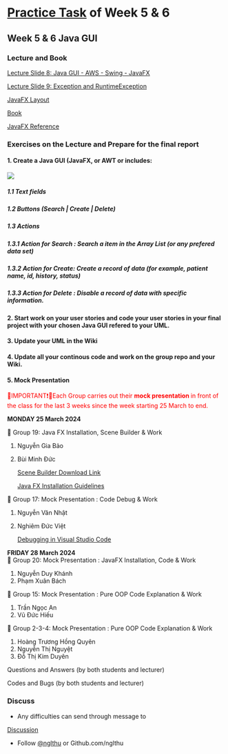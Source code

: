 # [Practice Task](https://nglthu.github.io/OOP_References/Practice_week5) of Week 5 & 6

## Week 5 & 6 Java GUI
### Lecture and Book


[Lecture Slide 8: Java GUI - AWS - Swing - JavaFX](https://nglthu.github.io/OOP_References/Slides/Lecture8_LTN.pdf)

[Lecture Slide 9: Exception and RuntimeException](https://nglthu.github.io/OOP_References/Slides/Lecture8_LTN.pdf)

[JavaFX Layout](https://nglthu.github.io/JavaGuiProject/img/readMeImg)

[Book](https://nglthu.github.io/Books/java/BruceEckel_Thinking_in_Java_4th_Edition.pdf)

[JavaFX Reference](https://docs.oracle.com/javafx/2/ui_controls/text-field.htm)

### Exercises on the Lecture and Prepare for the final report


#### 1. Create a Java GUI (JavaFX, or AWT or  includes:

<img src="https://nglthu.github.io/OOP_References/img/PatientManagement.png">
   
##### 1.1 Text fields
   
##### 1.2 Buttons (Search | Create | Delete)  

##### 1.3 Actions 

##### 1.3.1 Action for Search : Search a item in the Array List (or any prefered data set)

##### 1.3.2 Action for Create: Create a record of data (for example, patient name, id,  history, status)

##### 1.3.3 Action for Delete : Disable a record of data with specific information. 


#### 2. Start work on your user stories and code your user stories in your final project with your chosen Java GUI refered to your UML.

#### 3. Update your UML in the Wiki

#### 4. Update all your continous code and work on the group repo and your Wiki. 

#### 5. Mock Presentation

<span style="color:red">🔴IMPORTANT❗🔴Each Group carries out their <b> mock presentation </b> in front of the class for the last 3 weeks since the week starting 25 March to end. 
</span>

<b>MONDAY 25 March 2024</b>

🔴 Group 19: Java FX Installation, Scene Builder & Work

1. Nguyễn Gia Bảo
2. Bùi Minh Đức

   [Scene Builder Download Link](https://gluonhq.com/products/scene-builder/)

   [Java FX Installation Guidelines](https://openjfx.io/openjfx-docs/)


🔴 Group 17: Mock Presentation : Code Debug & Work
1. Nguyễn Văn Nhật
2. Nghiêm Đức Việt

   [Debugging in Visual Studio Code](https://code.visualstudio.com/docs/editor/debugging)

<b>FRIDAY 28 March 2024</b>   
🔴 Group 20: Mock Presentation : JavaFX Installation, Code  & Work
1. Nguyễn Duy Khánh
2. Phạm Xuân Bách

🔴 Group 15: Mock Presentation : Pure OOP Code Explanation & Work 
1. Trần Ngọc An
2. Vũ Đức Hiếu

🔴 Group 2-3-4: Mock Presentation : Pure OOP Code Explanation  & Work
1. Hoàng Trương Hồng Quyên
2. Nguyễn Thị Nguyệt
3. Đỗ Thị Kim Duyên

Questions and Answers (by both students and lecturer)

Codes and Bugs (by both students and lecturer)



### Discuss
+ Any difficulties can send through message to 

[Discussion](https://github.com/nglthu/OOP_References/discussions)



+ Follow [@nglthu](https://github.com/nglthu) or Github.com/nglthu

 
